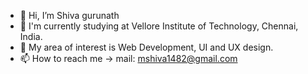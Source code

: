 - 👋 Hi, I’m Shiva gurunath
- 🏫 I'm currently studying at Vellore Institute of Technology, Chennai, India.
- 🌱 My area of interest is Web Development, UI and UX design.
- 📫 How to reach me -> 
mail: mshiva1482@gmail.com

<!---
mshiva1482/mshiva1482 is a ✨ special ✨ repository because its `README.md` (this file) appears on your GitHub profile.
You can click the Preview link to take a look at your changes.
--->
